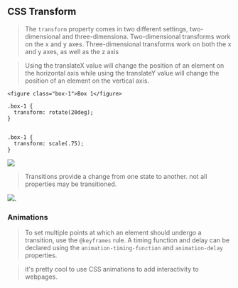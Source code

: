 
## CSS Transform

>The `transform` property comes in two different settings, two-dimensional and three-dimensiona.
>Two-dimensional transforms work on the x and y axes.
>Three-dimensional transforms work on both the x and y axes, as well as the z axis

> Using the translateX value will change the position of an element on the horizontal axis while using the translateY value will change the position of an element on the vertical axis.
~~~~
<figure class="box-1">Box 1</figure>
~~~~
~~~~
.box-1 {
  transform: rotate(20deg);
}


.box-1 {
  transform: scale(.75);
}
~~~~

![](https://mobile.htmlgoodies.com/imagesvr_ce/1608/ss_transform.png)

> Transitions provide a change from one state to another.
> not all properties may be transitioned.

![](https://encrypted-tbn0.gstatic.com/images?q=tbn%3AANd9GcQqXfHRAG3i3rpAcdde-3NiSLYsNmdHsIj0KoIfN-brEgO2-Tkk&usqp=CAU).

### Animations

> To set multiple points at which an element should undergo a transition, use the `@keyframes` rule.
> A timing function and delay can be declared using the `animation-timing-function` and `animation-delay` properties.

>it's pretty cool to use CSS animations to add interactivity to webpages.